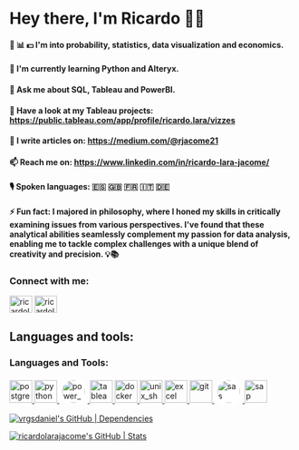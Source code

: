 # Hey there, I'm Ricardo 🖖🏼


#### 🎲 📊 💵 I'm into probability, statistics, data visualization and economics.

#### 🌱 I'm currently learning Python and Alteryx.

#### 💬 Ask me about SQL, Tableau and PowerBI.

#### 👀 Have a look at my Tableau projects: https://public.tableau.com/app/profile/ricardo.lara/vizzes

#### 📝 I write articles on: https://medium.com/@rjacome21

#### 📫 Reach me on: https://www.linkedin.com/in/ricardo-lara-jacome/

#### 🎙️ Spoken languages: 🇪🇸 🇬🇧 🇫🇷 🇮🇹 🇩🇪

#### ⚡ Fun fact: I majored in philosophy, where I honed my skills in critically examining issues from various perspectives. I've found that these analytical abilities seamlessly complement my passion for data analysis, enabling me to tackle complex challenges with a unique blend of creativity and precision. 💡📚


<h3 align="left">Connect with me:</h3>
<p align="left">
<a href="https://www.linkedin.com/in/ricardo-lara-jacome/" target="blank"><img align="center" src="https://raw.githubusercontent.com/rahuldkjain/github-profile-readme-generator/master/src/images/icons/Social/linked-in-alt.svg" alt="ricardolarajacome" height="30" width="40" /></a>
<a href="https://medium.com/@rjacome21" target="blank"><img align="center" src="https://raw.githubusercontent.com/rahuldkjain/github-profile-readme-generator/master/src/images/icons/Social/medium.svg" alt="ricardolarajacome" height="30" width="40" /></a>
</p>



## Languages and tools:
<h3 align="left">Languages and Tools:</h3>
<p align="left"> <a href="https://www.postgresql.org/" target="_blank" rel="noreferrer"> <img src="https://cdn.worldvectorlogo.com/logos/postgresql.svg" alt="postgresql" width="40 "height="40"/> </a> <a href="https://www.python.org/" target="_blank" rel="noreferrer"> <img src="https://cdn.worldvectorlogo.com/logos/python-5.svg" alt="python" width="40" height="40"/> </a> <a href="https://www.microsoft.com/en-us/power-platform/products/power-bi" target="_blank" rel="noreferrer"> <img src="https://cdn.worldvectorlogo.com/logos/power-bi.svg" alt="power_bi" width="40" height="40"style="background-color: white; padding: 5px; border-radius: 50%;"/> </a> <a href="https://www.tableau.com/products/public/download" target="_blank" rel="noreferrer"> <img src="https://cdn.worldvectorlogo.com/logos/tableau-software.svg" alt="tableau" width="40" height="40"/> </a> <a href="https://www.docker.com/" target="_blank" rel="noreferrer"> <img src="https://cdn.worldvectorlogo.com/logos/docker-4.svg" alt="docker" width="40" height="40"/> </a> <a href="https://tldp.org" target="_blank" rel="noreferrer"> <img src="https://cdn.worldvectorlogo.com/logos/bash-2.svg" alt="unix_shell" width="40" height="40"/> </a> <a href="https://www.microsoft.com/en-us/microsoft-365/excel" target="_blank" rel="noreferrer"> <img src="https://cdn.worldvectorlogo.com/logos/excel-4.svg" alt="excel" width="40" height="40"/> </a> <a href="https://git-scm.com/" target="_blank" rel="noreferrer"> <img src="https://cdn.worldvectorlogo.com/logos/git-icon.svg" alt="git" width="40" height="40"/> </a> <a href="https://www.sas.com/en_ca/home.html" target="_blank" rel="noreferrer"> <img src="https://cdn.worldvectorlogo.com/logos/sas-6.svg" alt="sas" width="40" height="40"/ style="background-color: white; padding: 5px; border-radius: 50%;"/> </a>  <a href="https://www.sap.com/canada/index.html" target="_blank" rel="noreferrer"> <img src="https://cdn.worldvectorlogo.com/logos/sap-3.svg" alt="sap" width="40" height="40"/> </a> 



[![vrgsdaniel's GitHub | Dependencies](https://stats.quine.sh/vrgsdaniel/dependencies?theme=dark)](https://quine.sh?utm_source=widgets&utm_campaign=vrgsdaniel)




[![ricardolarajacome's GitHub | Stats](https://stats.quine.sh/ricardolarajacome/github?theme=dark)](https://quine.sh?utm_source=widgets&utm_campaign=ricardolarajacome)


